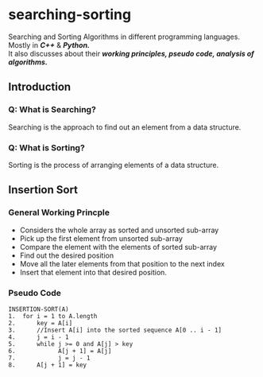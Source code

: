 # searching-sorting
Searching and Sorting Algorithms in different programming languages. Mostly in ***C++*** & ***Python.***  
It also discusses about their ***working principles, pseudo code, analysis of algorithms.***  
## Introduction
### Q: What is Searching?  
Searching is the approach to find out an element from a data structure.  
### Q: What is Sorting?
Sorting is the process of arranging elements of a data structure.
## Insertion Sort
### General Working Princple
- Considers the whole array as sorted and unsorted sub-array
- Pick up the first element from unsorted sub-array
- Compare the element with the elements of sorted sub-array
- Find out the desired position
- Move all the later elements from that position to the next index
- Insert that element into that desired position.
### Pseudo Code
```
INSERTION-SORT(A)
1.  for i = 1 to A.length
2.      key = A[i]
3.      //Insert A[i] into the sorted sequence A[0 .. i - 1]
4.      j = i - 1
5.      while j >= 0 and A[j] > key
6.            A[j + 1] = A[j]
7.            j = j - 1
8.      A[j + 1] = key
```
